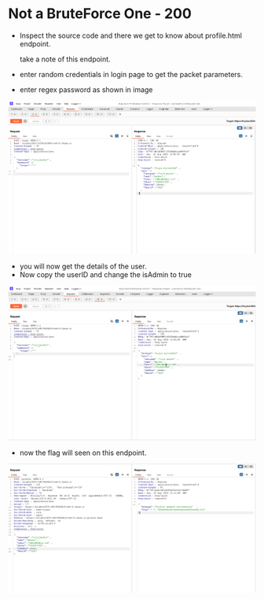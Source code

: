 # Not a BruteForce One - 200

- Inspect the source code and there we get to know about profile.html endpoint.

    take a note of this endpoint.

- enter random credentials in login page to get the packet parameters.
- enter regex password as shown in image

![alt text](assets/not-a-bruteforce-one/image.png)

- you will now get the details of the user.
- Now copy the userID and change the isAdmin to true

![alt text](assets/not-a-bruteforce-one/image-1.png)

- now the flag will seen on this endpoint.

![alt text](assets/not-a-bruteforce-one/image-2.png)
